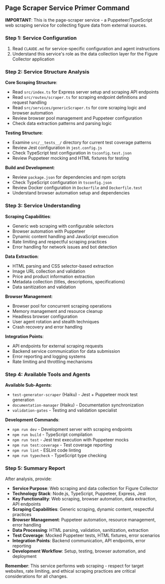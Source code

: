 ## Page Scraper Service Primer Command

**IMPORTANT**: This is the page-scraper service - a Puppeteer/TypeScript web scraping service for collecting figure data from external sources.

### Step 1: Service Configuration
1. Read `CLAUDE.md` for service-specific configuration and agent instructions
2. Understand this service's role as the data collection layer for the Figure Collector application

### Step 2: Service Structure Analysis

**Core Scraping Structure**:
- Read `src/index.ts` for Express server setup and scraping API endpoints
- Read `src/routes/scraper.ts` for scraping endpoint definitions and request handling
- Read `src/services/genericScraper.ts` for core scraping logic and browser automation
- Review browser pool management and Puppeteer configuration
- Check data extraction patterns and parsing logic

**Testing Structure**:
- Examine `src/__tests__/` directory for current test coverage patterns
- Review Jest configuration in `jest.config.js`
- Check TypeScript test configuration in `tsconfig.test.json`
- Review Puppeteer mocking and HTML fixtures for testing

**Build and Development**:
- Review `package.json` for dependencies and npm scripts
- Check TypeScript configuration in `tsconfig.json`
- Review Docker configuration in `Dockerfile` and `Dockerfile.test`
- Understand browser automation setup and dependencies

### Step 3: Service Understanding

**Scraping Capabilities**:
- Generic web scraping with configurable selectors
- Browser automation with Puppeteer
- Dynamic content handling and JavaScript execution
- Rate limiting and respectful scraping practices
- Error handling for network issues and bot detection

**Data Extraction**:
- HTML parsing and CSS selector-based extraction
- Image URL collection and validation
- Price and product information extraction
- Metadata collection (titles, descriptions, specifications)
- Data sanitization and validation

**Browser Management**:
- Browser pool for concurrent scraping operations
- Memory management and resource cleanup
- Headless browser configuration
- User agent rotation and stealth techniques
- Crash recovery and error handling

**Integration Points**:
- API endpoints for external scraping requests
- Backend service communication for data submission
- Error reporting and logging systems
- Rate limiting and throttling mechanisms

### Step 4: Available Tools and Agents

**Available Sub-Agents**:
- `test-generator-scraper` (Haiku) - Jest + Puppeteer mock test generation
- `documentation-manager` (Haiku) - Documentation synchronization
- `validation-gates` - Testing and validation specialist

**Development Commands**:
- `npm run dev` - Development server with scraping endpoints
- `npm run build` - TypeScript compilation
- `npm run test` - Jest test execution with Puppeteer mocks
- `npm run test:coverage` - Test coverage reporting
- `npm run lint` - ESLint code linting
- `npm run typecheck` - TypeScript type checking

### Step 5: Summary Report

After analysis, provide:
- **Service Purpose**: Web scraping and data collection for Figure Collector
- **Technology Stack**: Node.js, TypeScript, Puppeteer, Express, Jest
- **Key Functionality**: Web scraping, browser automation, data extraction, API endpoints
- **Scraping Capabilities**: Generic scraping, dynamic content, respectful practices
- **Browser Management**: Puppeteer automation, resource management, error handling
- **Data Processing**: HTML parsing, validation, sanitization, extraction
- **Test Coverage**: Mocked Puppeteer tests, HTML fixtures, error scenarios
- **Integration Points**: Backend communication, API endpoints, error reporting
- **Development Workflow**: Setup, testing, browser automation, and deployment

**Remember**: This service performs web scraping - respect for target websites, rate limiting, and ethical scraping practices are critical considerations for all changes.